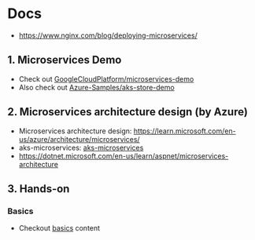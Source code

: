 # Docs

- https://www.nginx.com/blog/deploying-microservices/

## 1. Microservices Demo

- Check out [GoogleCloudPlatform/microservices-demo](https://github.com/GoogleCloudPlatform/microservices-demo)
- Also check out [Azure-Samples/aks-store-demo](https://github.com/Azure-Samples/aks-store-demo/tree/main)

## 2. Microservices architecture design (by Azure)

- Microservices architecture design: https://learn.microsoft.com/en-us/azure/architecture/microservices/
- aks-microservices: [aks-microservices](https://learn.microsoft.com/en-us/azure/architecture/reference-architectures/containers/aks-microservices/aks-microservices)
- https://dotnet.microsoft.com/en-us/learn/aspnet/microservices-architecture

## 3. Hands-on

### Basics

- Checkout [basics](./basics/) content
